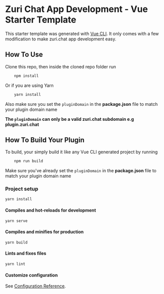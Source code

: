 # Zuri Chat App Development - Vue Starter Template

This starter template was generated with [Vue CLI](https://cli.vuejs.org/).
It only comes with a few modification to make zuri.chat app development easy.

## How To Use

Clone this repo, then inside the cloned repo folder run

```bash
    npm install
```

Or if you are using Yarn

```bash
    yarn install
```

Also make sure you set the `pluginDomain` in the **package.json** file to match your plugin domain name

**The `pluginDomain` can only be a valid zuri.chat subdomain e.g plugin.zuri.chat**

## How To Build Your Plugin

To build, your simply build it like any Vue CLI generated project by running

```bash
    npm run build
```

Make sure you've already set the `pluginDomain` in the **package.json** file to match your plugin domain name

### Project setup

```
yarn install
```

#### Compiles and hot-reloads for development

```
yarn serve
```

#### Compiles and minifies for production

```
yarn build
```

#### Lints and fixes files

```
yarn lint
```

#### Customize configuration

See [Configuration Reference](https://cli.vuejs.org/config/).

